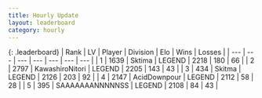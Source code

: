 ```yaml
---
title: Hourly Update
layout: leaderboard
category: hourly
---
```


{: .leaderboard}
| Rank | LV | Player | Division | Elo | Wins | Losses |
| --- | --- | --- | --- | --- | --- | --- |
| <span data-change="0">1</span> | 1639 | <span title="ID: 353063">Sktima</span> | LEGEND | <span data-change="0">2218</span> | <span data-change="0">180</span> | <span data-change="0">66</span> |
| <span data-change="0">2</span> | 2797 | <span title="ID: 164871">KawashiroNitori</span> | LEGEND | <span data-change="0">2205</span> | <span data-change="0">143</span> | <span data-change="0">43</span> |
| <span data-change="0">3</span> | 434 | <span title="ID: 402846">Skitma</span> | LEGEND | <span data-change="0">2126</span> | <span data-change="0">203</span> | <span data-change="0">92</span> |
| <span data-change="0">4</span> | 2147 | <span title="ID: 304661">AcidDownpour</span> | LEGEND | <span data-change="0">2112</span> | <span data-change="0">58</span> | <span data-change="0">28</span> |
| <span data-change="0">5</span> | 395 | <span title="ID: 174294">SAAAAAAANNNNNSS</span> | LEGEND | <span data-change="0">2108</span> | <span data-change="0">84</span> | <span data-change="0">43</span> |